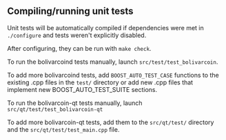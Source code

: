 Compiling/running unit tests
------------------------------------

Unit tests will be automatically compiled if dependencies were met in `./configure`
and tests weren't explicitly disabled.

After configuring, they can be run with `make check`.

To run the bolivarcoind tests manually, launch `src/test/test_bolivarcoin`.

To add more bolivarcoind tests, add `BOOST_AUTO_TEST_CASE` functions to the existing
.cpp files in the `test/` directory or add new .cpp files that
implement new BOOST_AUTO_TEST_SUITE sections.

To run the bolivarcoin-qt tests manually, launch `src/qt/test/test_bolivarcoin-qt`

To add more bolivarcoin-qt tests, add them to the `src/qt/test/` directory and
the `src/qt/test/test_main.cpp` file.
